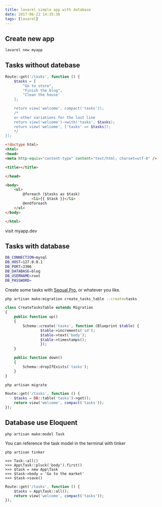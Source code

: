 ```yaml
---
title: lavarel simple app with database
date: 2017-06-22 14:35:38
tags: [lavarel]
---
```


<!-- toc -->

## Create new app

```bash
lavarel new myapp
```

## Tasks without datebase

```php web.php
Route::get('/tasks', function () {
    $tasks = [
        "Go to store",
        "Finish the blog",
        "Clean the house'
    ];

    return view('welcome', compact('tasks'));
    /*
    or other variations for the last line
    return view('welcome')->with('tasks', $tasks);
    return view('welcome', ['tasks' => $tasks]);
    */
});
```

```html welcome.blade.php
<!doctype html>
<html>
<head>
<meta http-equiv="content-type" content="text/html; charset=utf-8" />

<title></title>

</head>

<body>
    <ul>
        @foreach ($tasks as $task)
            <li>{{ $task }}</li>
        @endforeach
    </ul>
</body>

</html>
```

visit myapp.dev


## Tasks with database

```bash .env
DB_CONNECTION=mysql
DB_HOST=127.0.0.1
DB_PORT=3306
DB_DATABASE=blog
DB_USERNAME=root
DB_PASSWORD=
```
Create some tasks with [Sequal Pro](https://www.sequelpro.com), or whatever you like.

```sh
php artisan make:migration create_tasks_table --create=tasks
```

```php database/migrations/2017_06_21_140553_create_tasks_table.php
class CreateTasksTable extends Migration
{
    public function up()
    {
        Schema::create('tasks', function (Blueprint $table) {
                $table->increments('id');
                $table->text('body');
                $table->timestamps();
                });
    }

    public function down()
    {
        Schema::dropIfExists('tasks');
    }
}
```

```sh
php artisan migrate
```

```php 
Route::get('/tasks', function () {
    $tasks = DB::table('tasks')->get();
    return view('welcome', compact('tasks'));
});
```

## Database use Eloquent


    php artisan make:model Task


You can reference the task model in the terminal with tinker

```shell
php artisan tinker
```

    >>> Task::all()
    >>> App\Task::pluck('body').first()
    >>> $task = new App\Task
    >>> $task->body = 'Go to the market'
    >>> $task->save()

```php web.php
Route::get('/tasks', function () {
    $tasks = App\Task::all();
    return view('welcome', compact('tasks'));
});
```






